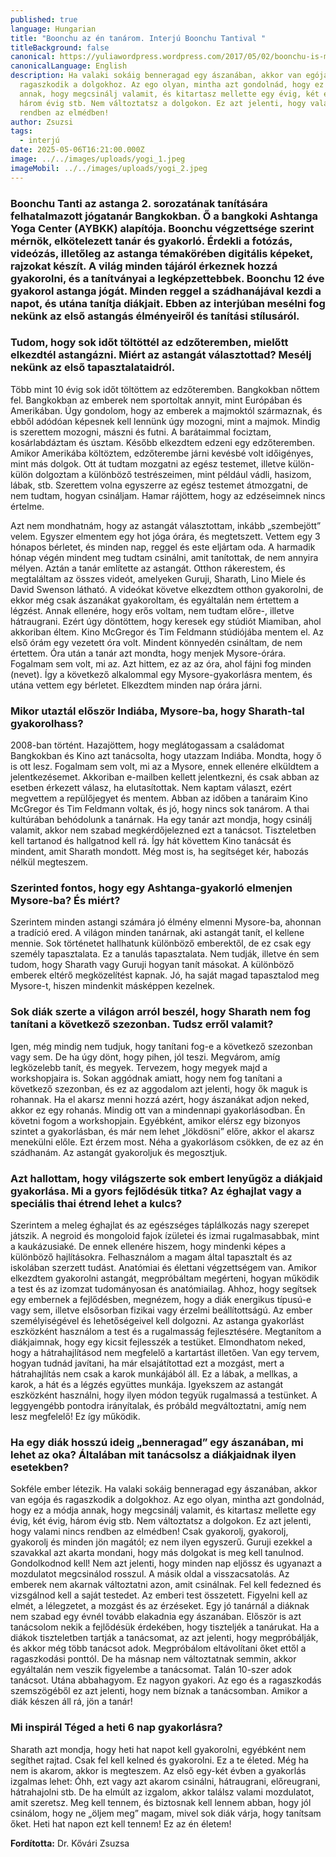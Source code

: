 ```yaml
---
published: true
language: Hungarian
title: "Boonchu az én tanárom. Interjú Boonchu Tantival "
titleBackground: false
canonical: https://yuliawordpress.wordpress.com/2017/05/02/boonchu-is-my-teacher-interview-with-boonchu-tanti/
canonicalLanguage: English
description: Ha valaki sokáig benneragad egy ászanában, akkor van egója és
  ragaszkodik a dolgokhoz. Az ego olyan, mintha azt gondolnád, hogy ez a módja
  annak, hogy megcsinálj valamit, és kitartasz mellette egy évig, két évig,
  három évig stb. Nem változtatsz a dolgokon. Ez azt jelenti, hogy valami nincs
  rendben az elmédben!
author: Zsuzsi
tags:
  - interjú
date: 2025-05-06T16:21:00.000Z
image: ../../images/uploads/yogi_1.jpeg
imageMobil: ../../images/uploads/yogi_2.jpeg
---
```

### Boonchu Tanti az astanga 2. sorozatának tanítására felhatalmazott jógatanár Bangkokban. Ő a bangkoki Ashtanga Yoga Center (AYBKK) alapítója. Boonchu végzettsége szerint mérnök, elkötelezett tanár és gyakorló. Érdekli a fotózás, videózás, illetőleg az astanga témakörében digitális képeket, rajzokat készít. A világ minden tájáról érkeznek hozzá gyakorolni, és a tanítványai a legképzettebbek. Boonchu 12 éve gyakorol astanga jógát. Minden reggel a szádhanájával kezdi a napot, és utána tanítja diákjait. Ebben az interjúban mesélni fog nekünk az első astangás élményeiről és tanítási stílusáról.

### Tudom, hogy sok időt töltöttél az edzőteremben, mielőtt elkezdtél astangázni. Miért az astangát választottad? Mesélj nekünk az első tapasztalataidról.

Több mint 10 évig sok időt töltöttem az edzőteremben. Bangkokban nőttem fel. Bangkokban az emberek nem sportoltak annyit, mint Európában és Amerikában. Úgy gondolom, hogy az emberek a majmoktól származnak, és ebből adódóan képesnek kell lennünk úgy mozogni, mint a majmok. Mindig is szerettem mozogni, mászni és futni. A barátaimmal fociztam, kosárlabdáztam és úsztam. Később elkezdtem edzeni egy edzőteremben. Amikor Amerikába költöztem, edzőterembe járni kevésbé volt időigényes, mint más dolgok. Ott át tudtam mozgatni az egész testemet, illetve külön-külön dolgoztam a különböző testrészeimen, mint például vádli, hasizom, lábak, stb. Szerettem volna egyszerre az egész testemet átmozgatni, de nem tudtam, hogyan csináljam. Hamar rájöttem, hogy az edzéseimnek nincs értelme.

Azt nem mondhatnám, hogy az astangát választottam, inkább „szembejött” velem. Egyszer elmentem egy hot jóga órára, és megtetszett. Vettem egy 3 hónapos bérletet, és minden nap, reggel és este eljártam oda. A harmadik hónap végén mindent meg tudtam csinálni, amit tanítottak, de nem annyira mélyen. Aztán a tanár említette az astangát. Otthon rákerestem, és megtaláltam az összes videót, amelyeken Guruji, Sharath, Lino Miele és David Swenson látható. A videókat követve elkezdtem otthon gyakorolni, de ekkor még csak ászanákat gyakoroltam, és egyáltalán nem értettem a légzést. Annak ellenére, hogy erős voltam, nem tudtam előre-, illetve hátraugrani. Ezért úgy döntöttem, hogy keresek egy stúdiót Miamiban, ahol akkoriban éltem. Kino McGregor és Tim Feldmann stúdiójába mentem el. Az első órám egy vezetett óra volt. Mindent könnyedén csináltam, de nem értettem. Óra után a tanár azt mondta, hogy menjek Mysore-órára. Fogalmam sem volt, mi az. Azt hittem, ez az az óra, ahol fájni fog minden (nevet). Így a következő alkalommal egy Mysore-gyakorlásra mentem, és utána vettem egy bérletet. Elkezdtem minden nap órára járni.

### Mikor utaztál először Indiába, Mysore-ba, hogy Sharath-tal gyakorolhass?

2008-ban történt. Hazajöttem, hogy meglátogassam a családomat Bangkokban és Kino azt tanácsolta, hogy utazzam Indiába. Mondta, hogy ő is ott lesz. Fogalmam sem volt, mi az a Mysore, ennek ellenére elküldtem a jelentkezésemet. Akkoriban e-mailben kellett jelentkezni, és csak abban az esetben érkezett válasz, ha elutasítottak. Nem kaptam választ, ezért megvettem a repülőjegyet és mentem. Abban az időben a tanáraim Kino McGregor és Tim Feldmann voltak, és jó, hogy nincs sok tanárom. A thai kultúrában behódolunk a tanárnak. Ha egy tanár azt mondja, hogy csinálj valamit, akkor nem szabad megkérdőjelezned ezt a tanácsot. Tiszteletben kell tartanod és hallgatnod kell rá. Így hát követtem Kino tanácsát és mindent, amit Sharath mondott. Még most is, ha segítséget kér, habozás nélkül megteszem.

### Szerinted fontos, hogy egy Ashtanga-gyakorló elmenjen Mysore-ba? És miért?

Szerintem minden astangi számára jó élmény elmenni Mysore-ba, ahonnan a tradíció ered. A világon minden tanárnak, aki astangát tanít, el kellene mennie. Sok történetet hallhatunk különböző emberektől, de ez csak egy személy tapasztalata. Ez a tanulás tapasztalata. Nem tudják, illetve én sem tudom, hogy Sharath vagy Guruji hogyan tanít másokat. A különböző emberek eltérő megközelítést kapnak. Jó, ha saját magad tapasztalod meg Mysore-t, hiszen mindenkit másképpen kezelnek.

### Sok diák szerte a világon arról beszél, hogy Sharath nem fog tanítani a következő szezonban. Tudsz erről valamit?

Igen, még mindig nem tudjuk, hogy tanítani fog-e a következő szezonban vagy sem. De ha úgy dönt, hogy pihen, jól teszi. Megvárom, amíg legközelebb tanít, és megyek. Tervezem, hogy megyek majd a workshopjaira is. Sokan aggódnak amiatt, hogy nem fog tanítani a következő szezonban, és ez az aggodalom azt jelenti, hogy ők maguk is rohannak. Ha el akarsz menni hozzá azért, hogy ászanákat adjon neked, akkor ez egy rohanás. Mindig ott van a mindennapi gyakorlásodban. Én követni fogom a workshopjain. Egyébként, amikor elérsz egy bizonyos szintet a gyakorlásban, és már nem lehet „lökdösni” előre, akkor el akarsz menekülni előle. Ezt érzem most. Néha a gyakorlásom csökken, de ez az én szádhanám. Az astangát gyakoroljuk és megosztjuk.

### Azt hallottam, hogy világszerte sok embert lenyűgöz a diákjaid gyakorlása. Mi a gyors fejlődésük titka? Az éghajlat vagy a speciális thai étrend lehet a kulcs?

Szerintem a meleg éghajlat és az egészséges táplálkozás nagy szerepet játszik. A negroid és mongoloid fajok ízületei és izmai rugalmasabbak, mint a kaukázusiaké. De ennek ellenére hiszem, hogy mindenki képes a különböző hajlításokra. Felhasználom a magam által tapasztalt és az iskolában szerzett tudást. Anatómiai és élettani végzettségem van. Amikor elkezdtem gyakorolni astangát, megpróbáltam megérteni, hogyan működik a test és az izomzat tudományosan és anatómiailag. Ahhoz, hogy segítsek egy embernek a fejlődésben, megnézem, hogy a diák energikus típusú-e vagy sem, illetve elsősorban fizikai vagy érzelmi beállítottságú. Az ember személyiségével és lehetőségeivel kell dolgozni. Az astanga gyakorlást eszközként használom a test és a rugalmasság fejlesztésére. Megtanítom a diákjaimnak, hogy egy kicsit fejlesszék a testüket. 
Elmondhatom neked, hogy a hátrahajlításod nem megfelelő a kartartást illetően. Van egy tervem, hogyan tudnád javítani, ha már elsajátítottad ezt a mozgást, mert a hátrahajlítás nem csak a karok munkájából áll. Ez a lábak, a mellkas, a karok, a hát és a légzés együttes munkája. Igyekszem az astangát eszközként használni, hogy ilyen módon tegyük rugalmassá a testünket. A leggyengébb pontodra irányítalak, és próbáld megváltoztatni, amíg nem lesz megfelelő! Ez így működik.

### Ha egy diák hosszú ideig „benneragad” egy ászanában, mi lehet az oka? Általában mit tanácsolsz a diákjaidnak ilyen esetekben?

Sokféle ember létezik. Ha valaki sokáig benneragad egy ászanában, akkor van egója és ragaszkodik a dolgokhoz. Az ego olyan, mintha azt gondolnád, hogy ez a módja annak, hogy megcsinálj valamit, és kitartasz mellette egy évig, két évig, három évig stb. Nem változtatsz a dolgokon. Ez azt jelenti, hogy valami nincs rendben az elmédben! Csak gyakorolj, gyakorolj, gyakorolj és minden jön magától; ez nem ilyen egyszerű. Guruji ezekkel a szavakkal azt akarta mondani, hogy más dolgokat is meg kell tanulnod. Gondolkodnod kell! Nem azt jelenti, hogy minden nap eljössz és ugyanazt a mozdulatot megcsinálod rosszul.
A másik oldal a visszacsatolás. Az emberek nem akarnak változtatni azon, amit csinálnak. Fel kell fedezned és vizsgálnod kell a saját testedet. Az emberi test összetett. Figyelni kell az elmét, a lélegzetet, a mozgást és az érzéseket. Egy jó tanárnál a diáknak nem szabad egy évnél tovább elakadnia egy ászanában. Először is azt tanácsolom nekik a fejlődésük érdekében, hogy tiszteljék a tanárukat. Ha a diákok tiszteletben tartják a tanácsomat, az azt jelenti, hogy megpróbálják, és akkor még több tanácsot adok. Megpróbálom eltávolítani őket ettől a ragaszkodási ponttól. De ha másnap nem változtatnak semmin, akkor egyáltalán nem veszik figyelembe a tanácsomat. Talán 10-szer adok tanácsot. Utána abbahagyom. Ez nagyon gyakori. Az ego és a ragaszkodás szemszögéből ez azt jelenti, hogy nem bíznak a tanácsomban. Amikor a diák készen áll rá, jön a tanár!

### Mi inspirál Téged a heti 6 nap gyakorlásra?

Sharath azt mondja, hogy heti hat napot kell gyakorolni, egyébként nem segíthet rajtad. Csak fel kell kelned és gyakorolni. Ez a te életed. 
Még ha nem is akarom, akkor is megteszem. Az első egy-két évben a gyakorlás izgalmas lehet: Óhh, ezt vagy azt akarom csinálni, hátraugrani, előreugrani, hátrahajolni stb. De ha elmúlt az izgalom, akkor találsz valami mozdulatot, amit szeretsz. Meg kell tennem, és biztosnak kell lennem abban, hogy jól csinálom, hogy ne „öljem meg” magam, mivel sok diák várja, hogy tanítsam őket. Heti hat napon ezt kell tennem! Ez az én életem!

**Fordította:** Dr. Kővári Zsuzsa
